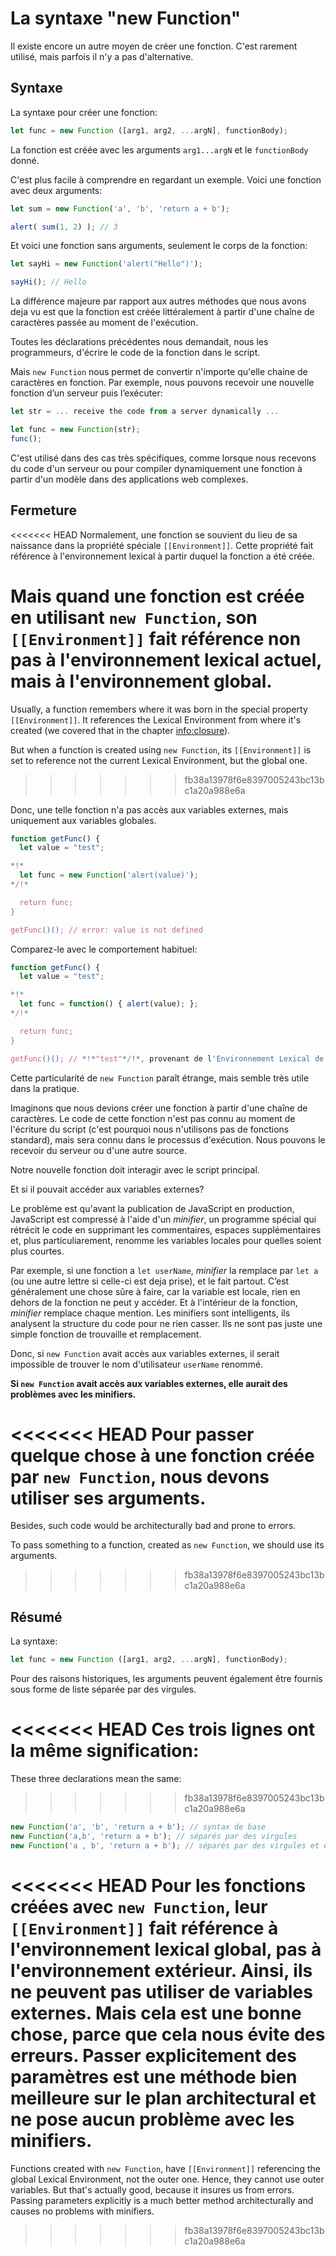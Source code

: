 
# La syntaxe "new Function"

Il existe encore un autre moyen de créer une fonction. C'est rarement utilisé, mais parfois il n'y a pas d'alternative.

## Syntaxe

La syntaxe pour créer une fonction:

```js
let func = new Function ([arg1, arg2, ...argN], functionBody);
```

La fonction est créée avec les arguments `arg1...argN` et le `functionBody` donné.

C'est plus facile à comprendre en regardant un exemple. Voici une fonction avec deux arguments:

```js run
let sum = new Function('a', 'b', 'return a + b');

alert( sum(1, 2) ); // 3
```

Et voici une fonction sans arguments, seulement le corps de la fonction:

```js run
let sayHi = new Function('alert("Hello")');

sayHi(); // Hello
```

La différence majeure par rapport aux autres méthodes que nous avons deja vu est que la fonction est créée littéralement à partir d'une chaîne de caractères passée au moment de l'exécution.

Toutes les déclarations précédentes nous demandait, nous les programmeurs, d'écrire le code de la fonction dans le script.

Mais `new Function` nous permet de convertir n'importe qu'elle chaine de caractères en fonction. Par exemple, nous pouvons recevoir une nouvelle fonction d’un serveur puis l’exécuter:

```js
let str = ... receive the code from a server dynamically ...

let func = new Function(str);
func();
```

C'est utilisé dans des cas très spécifiques, comme lorsque nous recevons du code d'un serveur ou pour compiler dynamiquement une fonction à partir d'un modèle dans des applications web complexes.

## Fermeture

<<<<<<< HEAD
Normalement, une fonction se souvient du lieu de sa naissance dans la propriété spéciale `[[Environment]]`. Cette propriété fait référence à l'environnement lexical à partir duquel la fonction a été créée.

Mais quand une fonction est créée en utilisant `new Function`, son `[[Environment]]` fait référence non pas à l'environnement lexical actuel, mais à l'environnement global.
=======
Usually, a function remembers where it was born in the special property `[[Environment]]`. It references the Lexical Environment from where it's created  (we covered that in the chapter <info:closure>).

But when a function is created using `new Function`, its `[[Environment]]` is set to reference not the current Lexical Environment, but the global one.
>>>>>>> fb38a13978f6e8397005243bc13bc1a20a988e6a

Donc, une telle fonction n'a pas accès aux variables externes, mais uniquement aux variables globales.

```js run
function getFunc() {
  let value = "test";

*!*
  let func = new Function('alert(value)');
*/!*

  return func;
}

getFunc()(); // error: value is not defined
```

Comparez-le avec le comportement habituel:

```js run
function getFunc() {
  let value = "test";

*!*
  let func = function() { alert(value); };
*/!*

  return func;
}

getFunc()(); // *!*"test"*/!*, provenant de l'Environnement Lexical de getFunc
```

Cette particularité de `new Function` paraît étrange, mais semble très utile dans la pratique.

Imaginons que nous devions créer une fonction à partir d'une chaîne de caractères. Le code de cette fonction n'est pas connu au moment de l'écriture du script (c'est pourquoi nous n'utilisons pas de fonctions standard), mais sera connu dans le processus d'exécution. Nous pouvons le recevoir du serveur ou d'une autre source.

Notre nouvelle fonction doit interagir avec le script principal.

Et si il pouvait accéder aux variables externes?

Le problème est qu'avant la publication de JavaScript en production, JavaScript est compressé à l'aide d'un *minifier*, un programme spécial qui rétrécit le code en supprimant les commentaires, espaces supplémentaires et, plus particuliarement, renomme les variables locales pour quelles soient plus courtes.

Par exemple, si une fonction a `let userName`, *minifier* la remplace par `let a` (ou une autre lettre si celle-ci est deja prise), et le fait partout. C’est généralement une chose sûre à faire, car la variable est locale, rien en dehors de la fonction ne peut y accéder. Et à l'intérieur de la fonction, *minifier* remplace chaque mention. Les minifiers sont intelligents, ils analysent la structure du code pour ne rien casser. Ils ne sont pas juste une simple fonction de trouvaille et remplacement.

Donc, si `new Function` avait accès aux variables externes, il serait impossible de trouver le nom d'utilisateur `userName` renommé.

**Si `new Function` avait accès aux variables externes, elle aurait des problèmes avec les minifiers.**

<<<<<<< HEAD
Pour passer quelque chose à une fonction créée par `new Function`, nous devons utiliser ses arguments.
=======
Besides, such code would be architecturally bad and prone to errors.

To pass something to a function, created as `new Function`, we should use its arguments.
>>>>>>> fb38a13978f6e8397005243bc13bc1a20a988e6a

## Résumé

La syntaxe:

```js
let func = new Function ([arg1, arg2, ...argN], functionBody);
```

Pour des raisons historiques, les arguments peuvent également être fournis sous forme de liste séparée par des virgules.

<<<<<<< HEAD
Ces trois lignes ont la même signification:
=======
These three declarations mean the same:
>>>>>>> fb38a13978f6e8397005243bc13bc1a20a988e6a

```js
new Function('a', 'b', 'return a + b'); // syntax de base
new Function('a,b', 'return a + b'); // séparés par des virgules
new Function('a , b', 'return a + b'); // séparés par des virgules et espacés
```

<<<<<<< HEAD
Pour les fonctions créées avec `new Function`, leur `[[Environment]]` fait référence à l'environnement lexical global, pas à l'environnement extérieur.  Ainsi, ils ne peuvent pas utiliser de variables externes. Mais cela est une bonne chose, parce que cela nous évite des erreurs. Passer explicitement des paramètres est une méthode bien meilleure sur le plan architectural et ne pose aucun problème avec les minifiers.
=======
Functions created with `new Function`, have `[[Environment]]` referencing the global Lexical Environment, not the outer one. Hence, they cannot use outer variables. But that's actually good, because it insures us from errors. Passing parameters explicitly is a much better method architecturally and causes no problems with minifiers.
>>>>>>> fb38a13978f6e8397005243bc13bc1a20a988e6a
